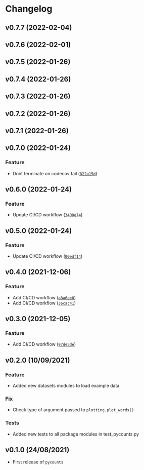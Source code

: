 # Changelog

<!--next-version-placeholder-->

## v0.7.7 (2022-02-04)


## v0.7.6 (2022-02-01)


## v0.7.5 (2022-01-26)


## v0.7.4 (2022-01-26)


## v0.7.3 (2022-01-26)


## v0.7.2 (2022-01-26)


## v0.7.1 (2022-01-26)


## v0.7.0 (2022-01-24)
### Feature
* Dont terminate on codecov fail ([`822a15d`](https://github.com/TomasBeuzen/pycounts_tb/commit/822a15dde84c366908e29f0803c1eac12f462871))

## v0.6.0 (2022-01-24)
### Feature
* Update CI/CD workflow ([`3408e74`](https://github.com/TomasBeuzen/pycounts_tb/commit/3408e74fe6de10310b77f5335a7476b46e0c7fca))

## v0.5.0 (2022-01-24)
### Feature
* Update CI/CD workflow ([`00edf14`](https://github.com/TomasBeuzen/pycounts_tb/commit/00edf14bf01d2716761fde6ec6304550e0a7f160))

## v0.4.0 (2021-12-06)
### Feature
* Add CI/CD workflow ([`a8a6ee8`](https://github.com/TomasBeuzen/pycounts_tb/commit/a8a6ee8b93b4766e0b3756f68bf5f07359887276))
* Add CI/CD workflow ([`36cac41`](https://github.com/TomasBeuzen/pycounts_tb/commit/36cac41c6375038f11eade0f72f699401c18bf64))

## v0.3.0 (2021-12-05)
### Feature
* Add CI/CD workflow ([`97de5de`](https://github.com/TomasBeuzen/pycounts_tb/commit/97de5ded0ddb2d3643c6407d9f7024f3e52b6659))

## v0.2.0 (10/09/2021)

### Feature

- Added new datasets modules to load example data

### Fix

- Check type of argument passed to `plotting.plot_words()`

### Tests

- Added new tests to all package modules in test_pycounts.py

## v0.1.0 (24/08/2021)

- First release of `pycounts`
